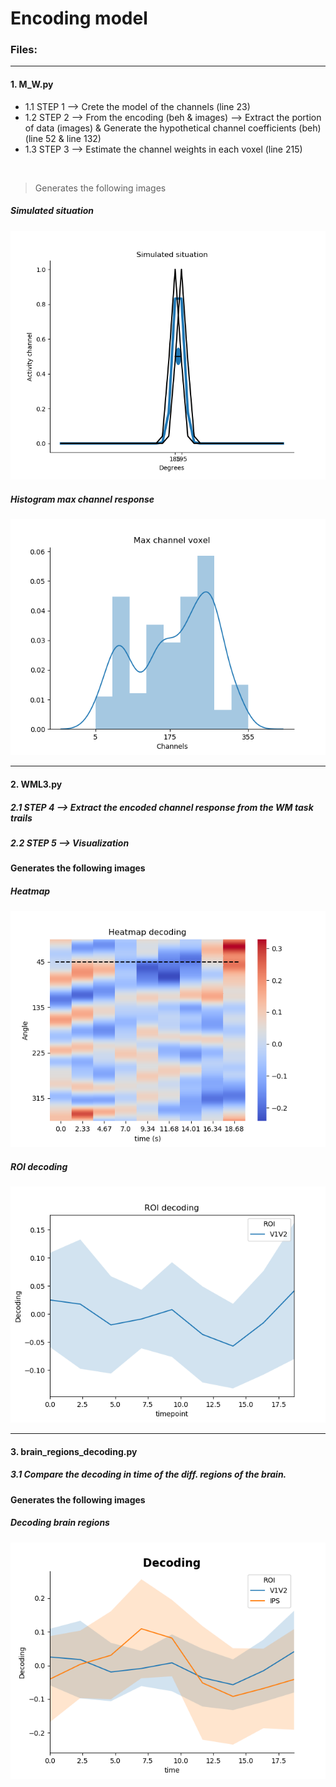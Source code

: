 # Encoding model



### Files:

----

#### 1. M_W.py
+ 1.1 STEP 1 --> Crete the model of the channels (line 23)
+ 1.2 STEP 2 --> From the encoding (beh & images) --> Extract the portion of data (images) & Generate the hypothetical channel coefficients (beh)  (line 52 & line 132)
+ 1.3 STEP 3 --> Estimate the channel weights in each voxel (line 215)

<br/>

> Generates the following images
##### Simulated situation
![](https://github.com/davidbestue/encoding/blob/master/imgs/simulated_situation.png)


##### Histogram max channel response
![](https://github.com/davidbestue/encoding/blob/master/imgs/mx_ch_vx.png)

----


#### 2. WML3.py
#####  2.1 STEP 4 --> Extract the encoded channel response from the WM task trails
#####  2.2 STEP 5 --> Visualization

#### Generates the following images
##### Heatmap
![](https://github.com/davidbestue/encoding/blob/master/imgs/heatmap.png)

##### ROI decoding
![](https://github.com/davidbestue/encoding/blob/master/imgs/roi_dec.png)


----


#### 3. brain_regions_decoding.py
#####  3.1 Compare the decoding in time of the diff. regions of the brain.

#### Generates the following images
##### Decoding brain regions
![](https://github.com/davidbestue/encoding/blob/master/imgs/dec_br_rg.png)




